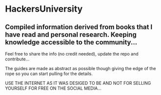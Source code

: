 # HackersUniversity
## Compiled information derived from books that I have read and personal research. Keeping knowledge accessible to the community...

Feel free to share the info (no credit needed), update the repo and contribute...

The guides are made as abstract as possible though giving the edge of the rope so you can start pulling for the details.

USE THE INTERNET AS IT WAS DESIGED TO BE AND NOT FOR SELLING YOURSELF FOR FREE ON THE SOCIAL MEDIA...
